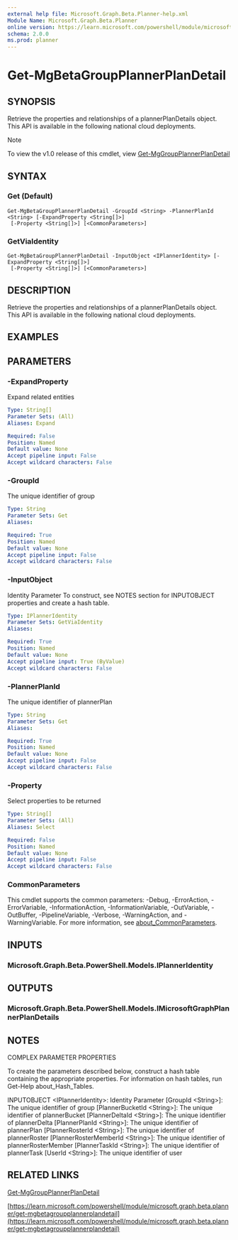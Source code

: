 ```yaml
---
external help file: Microsoft.Graph.Beta.Planner-help.xml
Module Name: Microsoft.Graph.Beta.Planner
online version: https://learn.microsoft.com/powershell/module/microsoft.graph.beta.planner/get-mgbetagroupplannerplandetail
schema: 2.0.0
ms.prod: planner
---
```


# Get-MgBetaGroupPlannerPlanDetail

## SYNOPSIS
Retrieve the properties and relationships of a plannerPlanDetails object.
This API is available in the following national cloud deployments.

> [!NOTE]
> To view the v1.0 release of this cmdlet, view [Get-MgGroupPlannerPlanDetail](/powershell/module/Microsoft.Graph.Planner/Get-MgGroupPlannerPlanDetail?view=graph-powershell-1.0)

## SYNTAX

### Get (Default)
```
Get-MgBetaGroupPlannerPlanDetail -GroupId <String> -PlannerPlanId <String> [-ExpandProperty <String[]>]
 [-Property <String[]>] [<CommonParameters>]
```

### GetViaIdentity
```
Get-MgBetaGroupPlannerPlanDetail -InputObject <IPlannerIdentity> [-ExpandProperty <String[]>]
 [-Property <String[]>] [<CommonParameters>]
```

## DESCRIPTION
Retrieve the properties and relationships of a plannerPlanDetails object.
This API is available in the following national cloud deployments.

## EXAMPLES

## PARAMETERS

### -ExpandProperty
Expand related entities

```yaml
Type: String[]
Parameter Sets: (All)
Aliases: Expand

Required: False
Position: Named
Default value: None
Accept pipeline input: False
Accept wildcard characters: False
```

### -GroupId
The unique identifier of group

```yaml
Type: String
Parameter Sets: Get
Aliases:

Required: True
Position: Named
Default value: None
Accept pipeline input: False
Accept wildcard characters: False
```

### -InputObject
Identity Parameter
To construct, see NOTES section for INPUTOBJECT properties and create a hash table.

```yaml
Type: IPlannerIdentity
Parameter Sets: GetViaIdentity
Aliases:

Required: True
Position: Named
Default value: None
Accept pipeline input: True (ByValue)
Accept wildcard characters: False
```

### -PlannerPlanId
The unique identifier of plannerPlan

```yaml
Type: String
Parameter Sets: Get
Aliases:

Required: True
Position: Named
Default value: None
Accept pipeline input: False
Accept wildcard characters: False
```

### -Property
Select properties to be returned

```yaml
Type: String[]
Parameter Sets: (All)
Aliases: Select

Required: False
Position: Named
Default value: None
Accept pipeline input: False
Accept wildcard characters: False
```

### CommonParameters
This cmdlet supports the common parameters: -Debug, -ErrorAction, -ErrorVariable, -InformationAction, -InformationVariable, -OutVariable, -OutBuffer, -PipelineVariable, -Verbose, -WarningAction, and -WarningVariable. For more information, see [about_CommonParameters](http://go.microsoft.com/fwlink/?LinkID=113216).

## INPUTS

### Microsoft.Graph.Beta.PowerShell.Models.IPlannerIdentity
## OUTPUTS

### Microsoft.Graph.Beta.PowerShell.Models.IMicrosoftGraphPlannerPlanDetails
## NOTES
COMPLEX PARAMETER PROPERTIES

To create the parameters described below, construct a hash table containing the appropriate properties.
For information on hash tables, run Get-Help about_Hash_Tables.

INPUTOBJECT \<IPlannerIdentity\>: Identity Parameter
  \[GroupId \<String\>\]: The unique identifier of group
  \[PlannerBucketId \<String\>\]: The unique identifier of plannerBucket
  \[PlannerDeltaId \<String\>\]: The unique identifier of plannerDelta
  \[PlannerPlanId \<String\>\]: The unique identifier of plannerPlan
  \[PlannerRosterId \<String\>\]: The unique identifier of plannerRoster
  \[PlannerRosterMemberId \<String\>\]: The unique identifier of plannerRosterMember
  \[PlannerTaskId \<String\>\]: The unique identifier of plannerTask
  \[UserId \<String\>\]: The unique identifier of user

## RELATED LINKS
[Get-MgGroupPlannerPlanDetail](/powershell/module/Microsoft.Graph.Planner/Get-MgGroupPlannerPlanDetail?view=graph-powershell-1.0)

[https://learn.microsoft.com/powershell/module/microsoft.graph.beta.planner/get-mgbetagroupplannerplandetail](https://learn.microsoft.com/powershell/module/microsoft.graph.beta.planner/get-mgbetagroupplannerplandetail)

